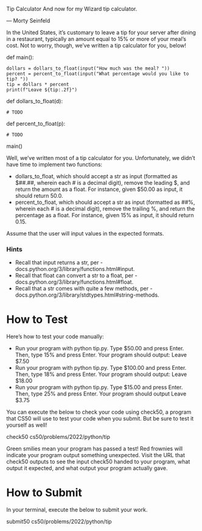 Tip Calculator
And now for my Wizard tip calculator.

— Morty Seinfeld

In the United States, it’s customary to leave a tip for your server after dining in a restaurant, typically an amount equal to 15% or more of your meal’s cost. Not to worry, though, we’ve written a tip calculator for you, below!

def main():
    
    dollars = dollars_to_float(input("How much was the meal? "))
    percent = percent_to_float(input("What percentage would you like to tip? "))
    tip = dollars * percent
    print(f"Leave ${tip:.2f}")


def dollars_to_float(d):
    
    # TODO


def percent_to_float(p):
    
    # TODO


main()

Well, we’ve written most of a tip calculator for you. Unfortunately, we didn’t have time to implement two functions:

* dollars_to_float, which should accept a str as input (formatted as $##.##, wherein each # is a decimal digit), remove the leading $, and return the amount as a float. For instance, given $50.00 as input, it should return 50.0.
* percent_to_float, which should accept a str as input (formatted as ##%, wherein each # is a decimal digit), remove the trailing %, and return the percentage as a float. For instance, given 15% as input, it should return 0.15.

Assume that the user will input values in the expected formats.

### Hints

* Recall that input returns a str, per - 
docs.python.org/3/library/functions.html#input.
* Recall that float can convert a str to a float, per - 
docs.python.org/3/library/functions.html#float.
* Recall that a str comes with quite a few methods, per - 
docs.python.org/3/library/stdtypes.html#string-methods.

# How to Test

Here’s how to test your code manually:

* Run your program with python tip.py. Type $50.00 and press Enter. Then, type 15% and press Enter. Your program should output:
Leave $7.50    
* Run your program with python tip.py. Type $100.00 and press Enter. Then, type 18% and press Enter. Your program should output:
Leave $18.00
* Run your program with python tip.py. Type $15.00 and press Enter. Then, type 25% and press Enter. Your program should output
Leave $3.75

You can execute the below to check your code using check50, a program that CS50 will use to test your code when you submit. But be sure to test it yourself as well!

check50 cs50/problems/2022/python/tip

Green smilies mean your program has passed a test! Red frownies will indicate your program output something unexpected. Visit the URL that check50 outputs to see the input check50 handed to your program, what output it expected, and what output your program actually gave.

# How to Submit

In your terminal, execute the below to submit your work.

submit50 cs50/problems/2022/python/tip